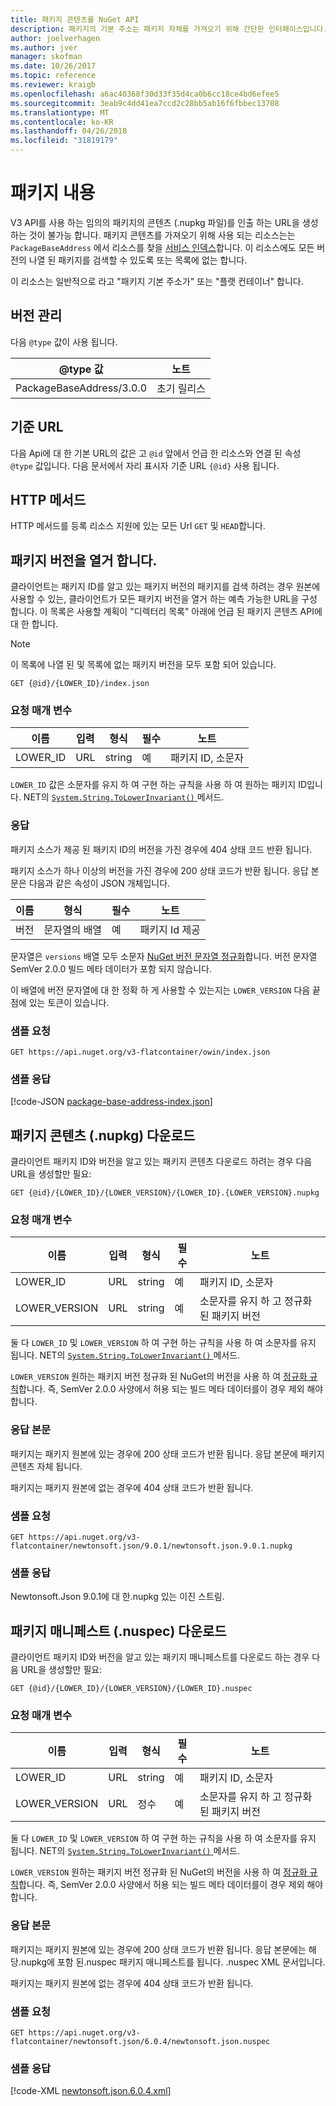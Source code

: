 ```yaml
---
title: 패키지 콘텐츠를 NuGet API
description: 패키지의 기본 주소는 패키지 자체를 가져오기 위해 간단한 인터페이스입니다.
author: joelverhagen
ms.author: jver
manager: skofman
ms.date: 10/26/2017
ms.topic: reference
ms.reviewer: kraigb
ms.openlocfilehash: a6ac40368f30d33f35d4ca0b6cc18ce4bd6efee5
ms.sourcegitcommit: 3eab9c4dd41ea7ccd2c28bb5ab16f6fbbec13708
ms.translationtype: MT
ms.contentlocale: ko-KR
ms.lasthandoff: 04/26/2018
ms.locfileid: "31819179"
---
```

# <a name="package-content"></a>패키지 내용

V3 API를 사용 하는 임의의 패키지의 콘텐츠 (.nupkg 파일)를 인출 하는 URL을 생성 하는 것이 불가능 합니다. 패키지 콘텐츠를 가져오기 위해 사용 되는 리소스는는 `PackageBaseAddress` 에서 리소스를 찾을 [서비스 인덱스](service-index.md)합니다. 이 리소스에도 모든 버전의 나열 된 패키지를 검색할 수 있도록 또는 목록에 없는 합니다.

이 리소스는 일반적으로 라고 "패키지 기본 주소가" 또는 "플랫 컨테이너" 합니다.

## <a name="versioning"></a>버전 관리

다음 `@type` 값이 사용 됩니다.

@type 값              | 노트
------------------------ | -----
PackageBaseAddress/3.0.0 | 초기 릴리스

## <a name="base-url"></a>기준 URL

다음 Api에 대 한 기본 URL의 값은 고 `@id` 앞에서 언급 한 리소스와 연결 된 속성 `@type` 값입니다. 다음 문서에서 자리 표시자 기준 URL `{@id}` 사용 됩니다.

## <a name="http-methods"></a>HTTP 메서드

HTTP 메서드를 등록 리소스 지원에 있는 모든 Url `GET` 및 `HEAD`합니다.

## <a name="enumerate-package-versions"></a>패키지 버전을 열거 합니다.

클라이언트는 패키지 ID를 알고 있는 패키지 버전의 패키지를 검색 하려는 경우 원본에 사용할 수 있는, 클라이언트가 모든 패키지 버전을 열거 하는 예측 가능한 URL을 구성 합니다. 이 목록은 사용할 계획이 "디렉터리 목록" 아래에 언급 된 패키지 콘텐츠 API에 대 한 합니다.

> [!Note]
> 이 목록에 나열 된 및 목록에 없는 패키지 버전을 모두 포함 되어 있습니다.

    GET {@id}/{LOWER_ID}/index.json

### <a name="request-parameters"></a>요청 매개 변수

이름     | 입력     | 형식    | 필수 | 노트
-------- | ------ | ------- | -------- | -----
LOWER_ID | URL    | string  | 예      | 패키지 ID, 소문자

`LOWER_ID` 값은 소문자를 유지 하 여 구현 하는 규칙을 사용 하 여 원하는 패키지 ID입니다. NET의 [ `System.String.ToLowerInvariant()` ](/dotnet/api/system.string.tolowerinvariant?view=netstandard-2.0#System_String_ToLowerInvariant) 메서드.

### <a name="response"></a>응답

패키지 소스가 제공 된 패키지 ID의 버전을 가진 경우에 404 상태 코드 반환 됩니다.

패키지 소스가 하나 이상의 버전을 가진 경우에 200 상태 코드가 반환 됩니다. 응답 본문은 다음과 같은 속성이 JSON 개체입니다.

이름     | 형식             | 필수 | 노트
-------- | ---------------- | -------- | -----
버전 | 문자열의 배열 | 예      | 패키지 Id 제공

문자열은 `versions` 배열 모두 소문자 [NuGet 버전 문자열 정규화](../reference/package-versioning.md#normalized-version-numbers)합니다. 버전 문자열 SemVer 2.0.0 빌드 메타 데이터가 포함 되지 않습니다.

이 배열에 버전 문자열에 대 한 정확 하 게 사용할 수 있는지는 `LOWER_VERSION` 다음 끝점에 있는 토큰이 있습니다.

### <a name="sample-request"></a>샘플 요청

    GET https://api.nuget.org/v3-flatcontainer/owin/index.json

### <a name="sample-response"></a>샘플 응답

[!code-JSON [package-base-address-index.json](./_data/package-base-address-index.json)]

## <a name="download-package-content-nupkg"></a>패키지 콘텐츠 (.nupkg) 다운로드

클라이언트 패키지 ID와 버전을 알고 있는 패키지 콘텐츠 다운로드 하려는 경우 다음 URL을 생성할만 필요:

    GET {@id}/{LOWER_ID}/{LOWER_VERSION}/{LOWER_ID}.{LOWER_VERSION}.nupkg

### <a name="request-parameters"></a>요청 매개 변수

이름          | 입력     | 형식   | 필수 | 노트
------------- | ------ | ------ | -------- | -----
LOWER_ID      | URL    | string | 예      | 패키지 ID, 소문자
LOWER_VERSION | URL    | string | 예      | 소문자를 유지 하 고 정규화 된 패키지 버전

둘 다 `LOWER_ID` 및 `LOWER_VERSION` 하 여 구현 하는 규칙을 사용 하 여 소문자를 유지 됩니다. NET의 [ `System.String.ToLowerInvariant()` ](/dotnet/api/system.string.tolowerinvariant?view=netstandard-2.0#System_String_ToLowerInvariant) 메서드.

`LOWER_VERSION` 원하는 패키지 버전 정규화 된 NuGet의 버전을 사용 하 여 [정규화 규칙](../reference/package-versioning.md#normalized-version-numbers)합니다. 즉, SemVer 2.0.0 사양에서 허용 되는 빌드 메타 데이터를이 경우 제외 해야 합니다.

### <a name="response-body"></a>응답 본문

패키지는 패키지 원본에 있는 경우에 200 상태 코드가 반환 됩니다. 응답 본문에 패키지 콘텐츠 자체 됩니다.

패키지는 패키지 원본에 없는 경우에 404 상태 코드가 반환 됩니다.

### <a name="sample-request"></a>샘플 요청

    GET https://api.nuget.org/v3-flatcontainer/newtonsoft.json/9.0.1/newtonsoft.json.9.0.1.nupkg

### <a name="sample-response"></a>샘플 응답

Newtonsoft.Json 9.0.1에 대 한.nupkg 있는 이진 스트림.

## <a name="download-package-manifest-nuspec"></a>패키지 매니페스트 (.nuspec) 다운로드

클라이언트 패키지 ID와 버전을 알고 있는 패키지 매니페스트를 다운로드 하는 경우 다음 URL을 생성할만 필요:

    GET {@id}/{LOWER_ID}/{LOWER_VERSION}/{LOWER_ID}.nuspec

### <a name="request-parameters"></a>요청 매개 변수

이름          | 입력     | 형식    | 필수 | 노트
------------- | ------ | ------- | -------- | -----
LOWER_ID      | URL    | string  | 예      | 패키지 ID, 소문자
LOWER_VERSION | URL    | 정수 | 예      | 소문자를 유지 하 고 정규화 된 패키지 버전

둘 다 `LOWER_ID` 및 `LOWER_VERSION` 하 여 구현 하는 규칙을 사용 하 여 소문자를 유지 됩니다. NET의 [ `System.String.ToLowerInvariant()` ](/dotnet/api/system.string.tolowerinvariant?view=netstandard-2.0#System_String_ToLowerInvariant) 메서드.

`LOWER_VERSION` 원하는 패키지 버전 정규화 된 NuGet의 버전을 사용 하 여 [정규화 규칙](../reference/package-versioning.md#normalized-version-numbers)합니다. 즉, SemVer 2.0.0 사양에서 허용 되는 빌드 메타 데이터를이 경우 제외 해야 합니다.

### <a name="response-body"></a>응답 본문

패키지는 패키지 원본에 있는 경우에 200 상태 코드가 반환 됩니다. 응답 본문에는 해당.nupkg에 포함 된.nuspec 패키지 매니페스트를 됩니다. .nuspec XML 문서입니다.

패키지는 패키지 원본에 없는 경우에 404 상태 코드가 반환 됩니다.

### <a name="sample-request"></a>샘플 요청

    GET https://api.nuget.org/v3-flatcontainer/newtonsoft.json/6.0.4/newtonsoft.json.nuspec

### <a name="sample-response"></a>샘플 응답

[!code-XML [newtonsoft.json.6.0.4.xml](./_data/newtonsoft.json.6.0.4.xml)]
